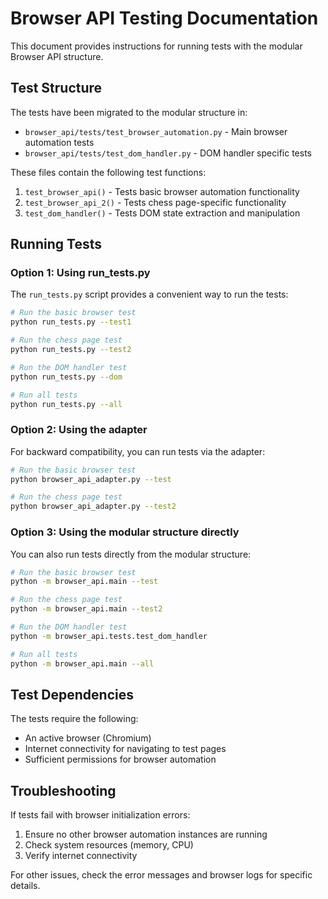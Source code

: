 # Browser API Testing Documentation

This document provides instructions for running tests with the modular Browser API structure.

## Test Structure

The tests have been migrated to the modular structure in:
- `browser_api/tests/test_browser_automation.py` - Main browser automation tests
- `browser_api/tests/test_dom_handler.py` - DOM handler specific tests

These files contain the following test functions:
1. `test_browser_api()` - Tests basic browser automation functionality
2. `test_browser_api_2()` - Tests chess page-specific functionality
3. `test_dom_handler()` - Tests DOM state extraction and manipulation

## Running Tests

### Option 1: Using run_tests.py

The `run_tests.py` script provides a convenient way to run the tests:

```bash
# Run the basic browser test
python run_tests.py --test1

# Run the chess page test
python run_tests.py --test2

# Run the DOM handler test
python run_tests.py --dom

# Run all tests
python run_tests.py --all
```

### Option 2: Using the adapter

For backward compatibility, you can run tests via the adapter:

```bash
# Run the basic browser test
python browser_api_adapter.py --test

# Run the chess page test
python browser_api_adapter.py --test2
```

### Option 3: Using the modular structure directly

You can also run tests directly from the modular structure:

```bash
# Run the basic browser test
python -m browser_api.main --test

# Run the chess page test
python -m browser_api.main --test2

# Run the DOM handler test
python -m browser_api.tests.test_dom_handler

# Run all tests
python -m browser_api.main --all
```

## Test Dependencies

The tests require the following:
- An active browser (Chromium)
- Internet connectivity for navigating to test pages
- Sufficient permissions for browser automation

## Troubleshooting

If tests fail with browser initialization errors:
1. Ensure no other browser automation instances are running
2. Check system resources (memory, CPU)
3. Verify internet connectivity

For other issues, check the error messages and browser logs for specific details.
